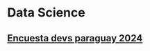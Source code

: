 # Data Science

## [Encuesta devs paraguay 2024](data_science/projects/Encuesta_IT_Py_2024/intro.md)
